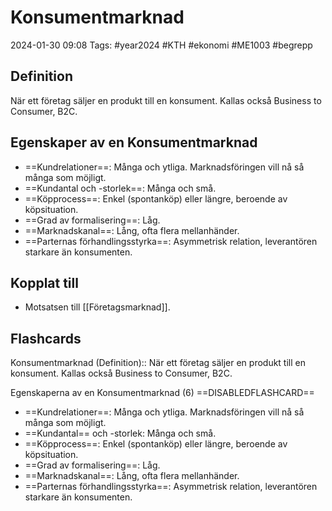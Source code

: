 # Konsumentmarknad

2024-01-30 09:08
Tags: #year2024 #KTH #ekonomi #ME1003 #begrepp

## Definition

När ett företag säljer en produkt till en konsument. Kallas också Business to Consumer, B2C.

## Egenskaper av en Konsumentmarknad

- ==Kundrelationer==: Många och ytliga. Marknadsföringen vill nå så många som möjligt.
- ==Kundantal och -storlek==: Många och små.
- ==Köpprocess==: Enkel (spontanköp) eller längre, beroende av köpsituation.
- ==Grad av formalisering==: Låg.
- ==Marknadskanal==: Lång, ofta flera mellanhänder.
- ==Parternas förhandlingsstyrka==: Asymmetrisk relation, leverantören starkare än konsumenten.

## Kopplat till

- Motsatsen till [[Företagsmarknad]].

## Flashcards

Konsumentmarknad (Definition):: När ett företag säljer en produkt till en konsument. Kallas också Business to Consumer, B2C.
<!--SR:!2024-02-25,17,290!2024-02-22,17,290-->

Egenskaperna av en Konsumentmarknad (6)
==DISABLEDFLASHCARD==
- ==Kundrelationer==: Många och ytliga. Marknadsföringen vill nå så många som möjligt.
- ==Kundantal== och -storlek: Många och små.
- ==Köpprocess==: Enkel (spontanköp) eller längre, beroende av köpsituation.
- ==Grad av formalisering==: Låg.
- ==Marknadskanal==: Lång, ofta flera mellanhänder.
- ==Parternas förhandlingsstyrka==: Asymmetrisk relation, leverantören starkare än konsumenten.
<!--SR:!2024-02-10,2,210!2024-02-25,16,290-->
